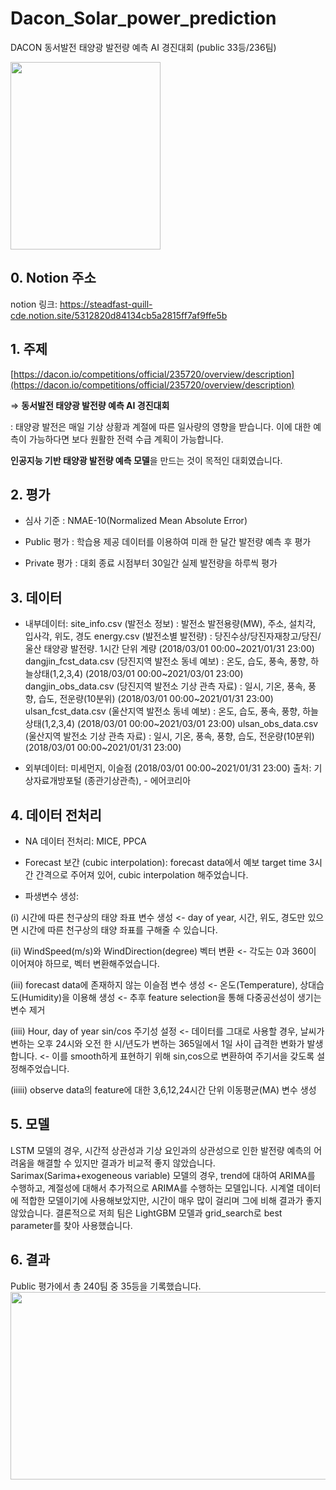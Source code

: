 # Dacon_Solar_power_prediction
DACON 동서발전 태양광 발전량 예측 AI 경진대회 (public 33등/236팀)

<img src="https://user-images.githubusercontent.com/87663692/144705172-40f3873e-5116-4c47-9cee-3b4b9acc3bfb.png"
     width="240" height="300"/>

## 0. Notion 주소

notion 링크: https://steadfast-quill-cde.notion.site/5312820d84134cb5a2815ff7af9ffe5b

## 1. 주제

[https://dacon.io/competitions/official/235720/overview/description](https://dacon.io/competitions/official/235720/overview/description)

⇒ **동서발전 태양광 발전량 예측 AI 경진대회**

: 태양광 발전은 매일 기상 상황과 계절에 따른 일사량의 영향을 받습니다.
  이에 대한 예측이 가능하다면 보다 원활한 전력 수급 계획이 가능합니다.

**인공지능 기반 태양광 발전량 예측 모델**을 만드는 것이 목적인 대회였습니다.

## 2. 평가

- 심사 기준 : NMAE-10(Normalized Mean Absolute Error)

- Public 평가 : 학습용 제공 데이터를 이용하여 미래 한 달간 발전량 예측 후 평가
- Private 평가 : 대회 종료 시점부터 30일간 실제 발전량을 하루씩 평가

## 3. 데이터

- 내부데이터: 
site_info.csv (발전소 정보) : 발전소 발전용량(MW), 주소, 설치각, 입사각, 위도, 경도
energy.csv (발전소별 발전량) : 당진수상/당진자재창고/당진/울산 태양광 발전량. 1시간 단위 계량
(2018/03/01 00:00~2021/01/31 23:00)
dangjin_fcst_data.csv (당진지역 발전소 동네 예보) : 온도, 습도, 풍속, 풍향, 하늘상태(1,2,3,4)
(2018/03/01 00:00~2021/03/01 23:00)
dangjin_obs_data.csv (당진지역 발전소 기상 관측 자료) : 일시, 기온, 풍속, 풍향, 습도, 전운량(10분위)
(2018/03/01 00:00~2021/01/31 23:00)
ulsan_fcst_data.csv (울산지역 발전소 동네 예보) : 온도, 습도, 풍속, 풍향, 하늘상태(1,2,3,4)
(2018/03/01 00:00~2021/03/01 23:00)
ulsan_obs_data.csv (울산지역 발전소 기상 관측 자료) : 일시, 기온, 풍속, 풍향, 습도, 전운량(10분위)
(2018/03/01 00:00~2021/01/31 23:00)

- 외부데이터: 미세먼지, 이슬점 (2018/03/01 00:00~2021/01/31 23:00)
출처: 기상자료개방포털 (종관기상관측), - 에어코리아

## 4. 데이터 전처리

- NA 데이터 전처리: MICE, PPCA

- Forecast 보간 (cubic interpolation):
forecast data에서 예보 target time 3시간 간격으로 주어져 있어, cubic interpolation 해주었습니다.

- 파생변수 생성:

(i) 시간에 따른 천구상의 태양 좌표 변수 생성
<- day of year, 시간, 위도, 경도만 있으면 시간에 따른 천구상의 태양 좌표를 구해줄 수 있습니다.

(ii) WindSpeed(m/s)와 WindDirection(degree) 벡터 변환
<- 각도는 0과 360이 이어져야 하므로, 벡터 변환해주었습니다.

(iii) forecast data에 존재하지 않는 이슬점 변수 생성
<- 온도(Temperature), 상대습도(Humidity)을 이용해 생성
<- 추후 feature selection을 통해 다중공선성이 생기는 변수 제거

(iiii) Hour, day of year sin/cos 주기성 설정
<- 데이터를 그대로 사용할 경우, 날씨가 변하는 오후 24시와 오전 한 시/년도가 변하는 365일에서 1일 사이 급격한 변화가 발생합니다.
<- 이를 smooth하게 표현하기 위해 sin,cos으로 변환하여 주기서을 갖도록 설정해주었습니다.

(iiiii) observe data의 feature에 대한 3,6,12,24시간 단위 이동평균(MA) 변수 생성

## 5. 모델

LSTM 모델의 경우, 시간적 상관성과 기상 요인과의 상관성으로 인한 발전량 예측의 어려움을 해결할 수 있지만 결과가 비교적 좋지 않았습니다.
Sarimax(Sarima+exogeneous variable) 모델의 경우, trend에 대하여 ARIMA를 수행하고, 계절성에 대해서 추가적으로 ARIMA를 수행하는 모델입니다. 시계열 데이터에 적합한 모델이기에 사용해보았지만, 시간이 매우 많이 걸리며 그에 비해 결과가 좋지 않았습니다.
결론적으로 저희 팀은 LightGBM 모델과 grid_search로 best parameter를 찾아 사용했습니다.

## 6. 결과

Public 평가에서 총 240팀 중 35등을 기록했습니다.
<img src="https://user-images.githubusercontent.com/87663692/144706538-0d40efe0-537f-47c3-84d4-8e24c55dc237.png"
     width="550" height="300"/>
